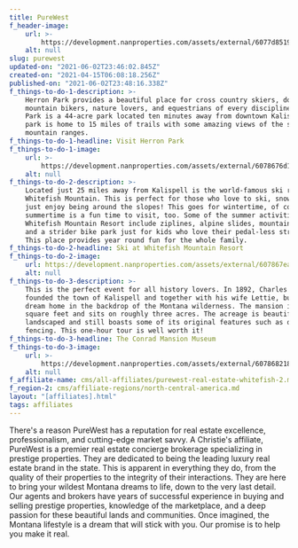 ```yaml
---
title: PureWest
f_header-image:
    url: >-
        https://development.nanproperties.com/assets/external/6077d851942365566c1fdad0_602379ed87470adobestock_117401213-1.jpeg
    alt: null
slug: purewest
updated-on: "2021-06-02T23:46:02.845Z"
created-on: "2021-04-15T06:08:18.256Z"
published-on: "2021-06-02T23:48:16.338Z"
f_things-to-do-1-description: >-
    Herron Park provides a beautiful place for cross country skiers, dog walkers,
    mountain bikers, nature lovers, and equestrians of every discipline. Herron
    Park is a 44-acre park located ten minutes away from downtown Kalispell. The
    park is home to 15 miles of trails with some amazing views of the surrounding
    mountain ranges.
f_things-to-do-1-headline: Visit Herron Park
f_things-to-do-1-image:
    url: >-
        https://development.nanproperties.com/assets/external/6078676d11ba4f13b56cd693_cd69d00a-7c53-480a-a018-55aaa4e5d26d-cot48c2cc156fb3900db.jpeg
    alt: null
f_things-to-do-2-description: >-
    Located just 25 miles away from Kalispell is the world-famous ski resort,
    Whitefish Mountain. This is perfect for those who love to ski, snowboard, or
    just enjoy being around the slopes! This goes for wintertime, of course, but
    summertime is a fun time to visit, too. Some of the summer activities at
    Whitefish Mountain Resort include ziplines, alpine slides, mountain biking,
    and a strider bike park just for kids who love their pedal-less strider bikes!
    This place provides year round fun for the whole family.
f_things-to-do-2-headline: Ski at Whitefish Mountain Resort
f_things-to-do-2-image:
    url: https://development.nanproperties.com/assets/external/607867eac99a1a49c26f6647_untitled_design__4_.jpeg
    alt: null
f_things-to-do-3-description: >-
    This is the perfect event for all history lovers. In 1892, Charles Conrad
    founded the town of Kalispell and together with his wife Lettie, built their
    dream home in the backdrop of the Montana wilderness. The mansion is 13,000
    square feet and sits on roughly three acres. The acreage is beautifully
    landscaped and still boasts some of its original features such as dry stone
    fencing. This one-hour tour is well worth it!
f_things-to-do-3-headline: The Conrad Mansion Museum
f_things-to-do-3-image:
    url: >-
        https://development.nanproperties.com/assets/external/607868218895895767fa3843_1004_loc_dil_conrad_mansion_exterior_13_ydyli86_r1200x630.jpeg
    alt: null
f_affiliate-name: cms/all-affiliates/purewest-real-estate-whitefish-2.md
f_region-2: cms/affiliate-regions/north-central-america.md
layout: "[affiliates].html"
tags: affiliates
---
```


There's a reason PureWest has a reputation for real estate excellence, professionalism, and cutting-edge market savvy. A Christie's affiliate, PureWest is a premier real estate concierge brokerage specializing in prestige properties. They are dedicated to being the leading luxury real estate brand in the state. This is apparent in everything they do, from the quality of their properties to the integrity of their interactions. They are here to bring your wildest Montana dreams to life, down to the very last detail. Our agents and brokers have years of successful experience in buying and selling prestige properties, knowledge of the marketplace, and a deep passion for these beautiful lands and communities. Once imagined, the Montana lifestyle is a dream that will stick with you. Our promise is to help you make it real.
